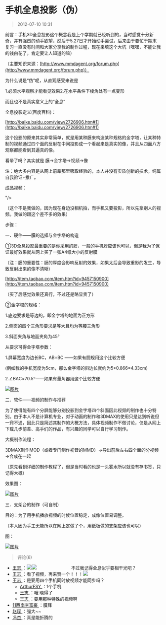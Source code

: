 # 手机全息投影（伪）
> 2012-07-10 10:31


前言：手机3D全息投影这个概念我是上个学期就已经听到的，当时感觉十分新奇，并有强烈的动手欲望，然后于5.27日才开始动手尝试，后来由于要忙于期末复习一直没有时间和大家分享我的制作过程，现在来填这个大坑（嘿嘿，不能让我的钱白花了，肯定要让人知道的嘛）

（主要知识来源：[http://www.mmdagent.org/forum.php](http://www.mmdagent.org/forum.php)）

为什么说是“伪”呢，从直观感受来说是

1.必须水平观察才能看见效果2.在水平条件下棱角处有一点变形

而且也不是真实意义上的“全息”

全息投影定义(百度百科)：

[http://baike.baidu.com/view/2726906.htm#1](http://baike.baidu.com/view/2726906.htm#1)

这个投影的原来其实非常简单，就是用某种膜来构造某种规格的金字塔，让某种特制的视频通过四个面的反射在中间投影成一个看起来是真实的像，并且从四面八方观察都能看到其逼真的像。

看晕了吗？其实就是 膜→金字塔→视频→像

注：绝大多内容是从网上前辈那里吸取经验的，本人并没有实质创新的技术，纯属自我验证+推广。

  

成品视频：

"/>

（这个不是我做的，因为现在身边没相机拍，而手机又要投影，所以先拿别人的视频。我做的跟这个差不多的效果）  

  

步骤：

一．硬件——膜的选择与金字塔的构造

①3D全息投影最重要的是你采用的膜，一般的手机膜应该也可以，但是我为了保证最好效果就从网上买了一张A4纸大小的反射膜

（注：膜的重要性：膜的厚度会影响反射的效果，如果太后会导致重影的发生，导致反射出来的像不清晰）

[http://item.taobao.com/item.htm?id=9457150900](http://item.taobao.com/item.htm?id=9457150900)

（买了后感觉效果还真行，不过还是略显贵了）

②金字塔的规格：

1.底边要求是等边的，即金字塔的地面为正方形

2.侧面的四个三角形要求是等大且均为等腰三角形

3.斜面夹角与地面夹角为45°

从要求可得金字塔参数：

1.屏幕宽度为边长BC，AB=BC ——如果有圆规用这个比较方便

(例如我的手机宽度为5cm，那么金字塔的斜边长就约为5\*0.866=4.33cm)

2.∠BAC≈70.5°——如果有量角器用这个比较方便

[![图片](https://pan.4a1801.life/d/Onedrive-4A1801/%E4%B8%AA%E4%BA%BA%E5%BB%BA%E7%AB%99/public/Qzone/Blogs/images/8B09D143.webp)](https://pan.4a1801.life/d/Onedrive-4A1801/%E4%B8%AA%E4%BA%BA%E5%BB%BA%E7%AB%99/public/Qzone/Blogs/images/8B09D143.webp)

二．软件——视频的制作与推荐

为了使得能有四个分屏能够分别投影到金字塔四个斜面因此视频的制作也十分特别。由于本人不是计算机专业，对于动画的制作和3DMAX的使用只是达到听说但一窍不通，因此只是简述其制作的大概方法，具体视频制作不做讨论，仅是从网上下载几步前辈、高手们的作品，有兴趣的同学可以自行学习制作。

大概制作流程：

3DMAX制作MOD（或者专门制作初音的MMD）→导出前后左右四个面的分视频→合成在一起

（原先看到详细的制作教程了，但是当时看的也是一头雾水所以就没有存书签，只记得大概）

  

效果图：  

[![图片](https://pan.4a1801.life/d/Onedrive-4A1801/%E4%B8%AA%E4%BA%BA%E5%BB%BA%E7%AB%99/public/Qzone/Blogs/images/118EAEB0.webp)](https://pan.4a1801.life/d/Onedrive-4A1801/%E4%B8%AA%E4%BA%BA%E5%BB%BA%E7%AB%99/public/Qzone/Blogs/images/118EAEB0.webp)

  

三．支架台的制作（可自制）

目的：为了用手机播放视频的时候位置稳定，成像位置易调整。

（本人因为手工无能所以在网上定做了个，用纸板做的支架应该也可以）

图：

[![图片](https://pan.4a1801.life/d/Onedrive-4A1801/%E4%B8%AA%E4%BA%BA%E5%BB%BA%E7%AB%99/public/Qzone/Blogs/images/D361D8A8.webp)](https://pan.4a1801.life/d/Onedrive-4A1801/%E4%B8%AA%E4%BA%BA%E5%BB%BA%E7%AB%99/public/Qzone/Blogs/images/D361D8A8.webp)
> 评论(6)


* [王志 ](https://user.qzone.qq.com/845471879)：![](https://pan.4a1801.life/d/Onedrive-4A1801/%E4%B8%AA%E4%BA%BA%E5%BB%BA%E7%AB%99/public/Qzone/Common/images/e179.gif)![](https://pan.4a1801.life/d/Onedrive-4A1801/%E4%B8%AA%E4%BA%BA%E5%BB%BA%E7%AB%99/public/Qzone/Common/images/e179.gif)　　　　　　　　不过我记得全息似乎要相干光吧？ 
* [王志 ](https://user.qzone.qq.com/845471879)：看了视频，再来赞一个！！！![](https://pan.4a1801.life/d/Onedrive-4A1801/%E4%B8%AA%E4%BA%BA%E5%BB%BA%E7%AB%99/public/Qzone/Common/images/e183.gif) 
* [王志 ](https://user.qzone.qq.com/845471879)：是要用四个手机同时放视频才能同步吗？ 
	* [ArthurFSY ](https://user.qzone.qq.com/254904240)：1个手机  
	* [王志 ](https://user.qzone.qq.com/845471879)：哦   晓得了 
	* [王志 ](https://user.qzone.qq.com/845471879)：要用那种特殊的视频啊 
* [11西南李富豪 ](https://user.qzone.qq.com/243940411)：膜拜 
* [赵琛 ](https://user.qzone.qq.com/664503485)：强大\~\~ 
* [冯杰 ](https://user.qzone.qq.com/1584438972)：真是能折腾的 